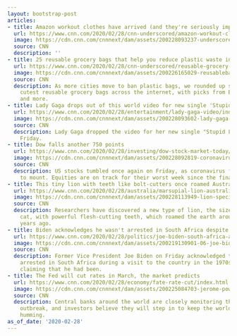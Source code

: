```yaml
---
layout: bootstrap-post
articles:
- title: Amazon workout clothes have arrived (and they're seriously impressive)
  url: https://www.cnn.com/2020/02/28/cnn-underscored/amazon-workout-clothes-core10-shop-outbrain/index.html
  image: https://cdn.cnn.com/cnnnext/dam/assets/200228093237-underscored-amazon-leggings-lead-super-tease.jpg
  source: CNN
  description: ''
- title: 25 reusable grocery bags that help you reduce plastic waste in style
  url: https://www.cnn.com/2020/02/28/cnn-underscored/reusable-grocery-bags/index.html
  image: https://cdn.cnn.com/cnnnext/dam/assets/200226165029-reusablebaglead-super-tease.jpg
  source: CNN
  description: As more cities move to ban plastic bags, we rounded up some of the
    cutest reusable grocery bags across the internet, with picks from Baggu, Amazon
    and more.
- title: Lady Gaga drops out of this world video for new single 'Stupid Love'
  url: https://www.cnn.com/2020/02/28/entertainment/lady-gaga-video/index.html
  image: https://cdn.cnn.com/cnnnext/dam/assets/200228093602-lady-gaga-new-video-super-tease.png
  source: CNN
  description: Lady Gaga dropped the video for her new single "Stupid Love" at midnight
    Friday.
- title: Dow falls another 750 points
  url: https://www.cnn.com/2020/02/28/investing/dow-stock-market-today/index.html
  image: https://cdn.cnn.com/cnnnext/dam/assets/200228092819-coronavirus-0228-japan-01-super-tease.jpg
  source: CNN
  description: US stocks tumbled once again on Friday, as coronavirus fears continue
    to mount. Equities are on track for their worst week since the financial crisis.
- title: This tiny lion with teeth like bolt-cutters once roamed Australia
  url: https://www.cnn.com/2020/02/28/australia/marsupial-lion-australia-intl-scli-scn/index.html
  image: https://cdn.cnn.com/cnnnext/dam/assets/200228113949-lion-species-lekaneleo-roskellyae-super-tease.jpg
  source: CNN
  description: Researchers have discovered a new type of lion, the size of a domestic
    cat, with powerful flesh-cutting teeth, which roamed the earth around 24 million
    years ago.
- title: Biden acknowledges he wasn't arrested in South Africa despite earlier claims
  url: https://www.cnn.com/2020/02/28/politics/joe-biden-south-africa-arrest-cnntv/index.html
  image: https://cdn.cnn.com/cnnnext/dam/assets/200219130901-06-joe-biden-nevada-0216-super-tease.jpg
  source: CNN
  description: Former Vice President Joe Biden on Friday acknowledged that he wasn't
    arrested in South Africa during a visit to the country in the 1970s despite recently
    claiming that he had been.
- title: The Fed will cut rates in March, the market predicts
  url: https://www.cnn.com/2020/02/28/economy/fate-rate-cut/index.html
  image: https://cdn.cnn.com/cnnnext/dam/assets/200225084703-jerome-powell-0212-super-tease.jpg
  source: CNN
  description: Central banks around the world are closely monitoring the novel coronavirus
    outbreak, and investors believe they will step in to keep the world's economies
    humming.
as_of_date: '2020-02-28'
---
```


